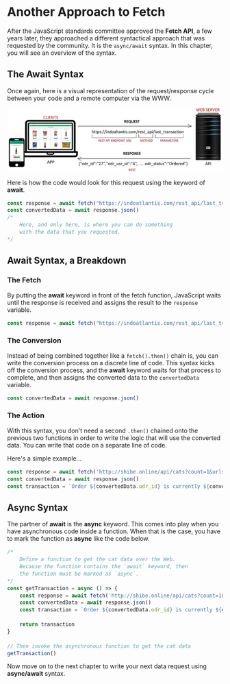 # Another Approach to Fetch

After the JavaScript standards committee approved the **Fetch API**, a few years later, they approached a different syntactical approach that was requested by the community. It is the `async/await` syntax. In this chapter, you will see an overview of the syntax.

## The Await Syntax

Once again, here is a visual representation of the request/response cycle between your code and a remote computer via the WWW.

![](./images/REST-API-request-response.png)

Here is how the code would look for this request using the keyword of **await**.

```js
const response = await fetch("https://indoatlantis.com/rest_api/last_transaction")
const convertedData = await response.json()
/*
    Here, and only here, is where you can do something
    with the data that you requested.
*/
```

## Await Syntax, a Breakdown


### The Fetch

By putting the **await** keyword in front of the fetch function, JavaScript waits until the response is received and assigns the result to the `response` variable.

```js
const response = await fetch("https://indoatlantis.com/rest_api/last_transaction")
```

### The Conversion

Instead of being combined together like a `fetch().then()` chain is, you can write the conversion process on a discrete line of code. This syntax kicks off the conversion process, and the **await** keyword waits for that process to complete, and then assigns the converted data to the `convertedData` variable.

```js
const convertedData = await response.json()
```

### The Action

With this syntax, you don't need a second `.then()` chained onto the previous two functions in order to write the logic that will use the converted data. You can write that code on a separate line of code.

Here's a simple example...


```js
const response = await fetch('http://shibe.online/api/cats?count=1&urls=true&httpsUrls=false')
const convertedData = await response.json()
const transaction = `Order ${convertedData.odr_id} is currently ${convertedData.odr_status}`
```

## Async Syntax

The partner of **await** is the **async** keyword. This comes into play when you have asynchronous code inside a function. When that is the case, you have to mark the function as **async** like the code below.

```js
/*
    Define a function to get the cat data over the Web.
    Because the function contains the `await` keyword, then
    the function must be marked as `async`.
*/
const getTransaction = async () => {
    const response = await fetch('http://shibe.online/api/cats?count=1&urls=true&httpsUrls=false')
    const convertedData = await response.json()
    const transaction = `Order ${convertedData.odr_id} is currently ${convertedData.odr_status}`

    return transaction
}

// Then invoke the asynchronous function to get the cat data
getTransaction()
```

Now move on to the next chapter to write your next data request using **async/await** syntax.
